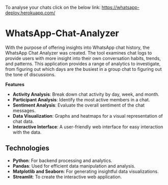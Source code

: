 To analyse your chats click on the below link:
https://whatsapp-deploy.herokuapp.com/

# WhatsApp-Chat-Analyzer
With the purpose of offering insights into WhatsApp chat history, the WhatsApp Chat Analyzer was created. The tool examines chat logs to provide users with more insight into their own conversation habits, trends, and patterns. This application provides a range of analytics to investigate, from figuring out which days are the busiest in a group chat to figuring out the tone of discussions.

**Features**
- **Activity Analysis**: Break down chat activity by day, week, and month.
- **Participant Analysis**: Identify the most active members in a chat.
- **Sentiment Analysis**: Evaluate the overall sentiment of the chat messages.
- **Data Visualization**: Graphs and heatmaps for a visual representation of chat data.
- **Interactive Interface**: A user-friendly web interface for easy interaction with the data.

## Technologies
- **Python**: For backend processing and analytics.
- **Pandas**: Used for efficient data manipulation and analysis.
- **Matplotlib and Seaborn**: For generating insightful data visualizations.
- **Streamlit**: To create the interactive web application.

